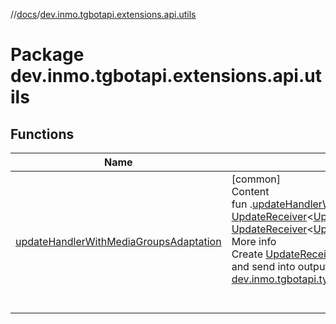 //[docs](../../index.md)/[dev.inmo.tgbotapi.extensions.api.utils](index.md)



# Package dev.inmo.tgbotapi.extensions.api.utils  


## Functions  
  
|  Name |  Summary | 
|---|---|
| <a name="dev.inmo.tgbotapi.extensions.api.utils//updateHandlerWithMediaGroupsAdaptation/kotlinx.coroutines.CoroutineScope#kotlin.coroutines.SuspendFunction1[dev.inmo.tgbotapi.types.update.abstracts.Update,kotlin.Unit]#kotlin.Long/PointingToDeclaration/"></a>[updateHandlerWithMediaGroupsAdaptation](update-handler-with-media-groups-adaptation.md)| <a name="dev.inmo.tgbotapi.extensions.api.utils//updateHandlerWithMediaGroupsAdaptation/kotlinx.coroutines.CoroutineScope#kotlin.coroutines.SuspendFunction1[dev.inmo.tgbotapi.types.update.abstracts.Update,kotlin.Unit]#kotlin.Long/PointingToDeclaration/"></a>[common]  <br>Content  <br>fun .[updateHandlerWithMediaGroupsAdaptation](update-handler-with-media-groups-adaptation.md)(output: [UpdateReceiver](../dev.inmo.tgbotapi.updateshandlers/index.md#%5Bdev.inmo.tgbotapi.updateshandlers%2FUpdateReceiver%2F%2F%2FPointingToDeclaration%2F%5D%2FClasslikes%2F625018081)<[Update](../dev.inmo.tgbotapi.types.update.abstracts/-update/index.md)>, mediaGroupsDebounceMillis: [Long](https://kotlinlang.org/api/latest/jvm/stdlib/kotlin/-long/index.html) = 1000L): [UpdateReceiver](../dev.inmo.tgbotapi.updateshandlers/index.md#%5Bdev.inmo.tgbotapi.updateshandlers%2FUpdateReceiver%2F%2F%2FPointingToDeclaration%2F%5D%2FClasslikes%2F625018081)<[Update](../dev.inmo.tgbotapi.types.update.abstracts/-update/index.md)>  <br>More info  <br>Create [UpdateReceiver](../dev.inmo.tgbotapi.updateshandlers/index.md#%5Bdev.inmo.tgbotapi.updateshandlers%2FUpdateReceiver%2F%2F%2FPointingToDeclaration%2F%5D%2FClasslikes%2F625018081) object which will correctly accumulate updates and send into output updates which INCLUDE [dev.inmo.tgbotapi.types.update.MediaGroupUpdates.MediaGroupUpdate](../dev.inmo.tgbotapi.types.update.MediaGroupUpdates/-media-group-update/index.md)s.  <br><br><br>|

